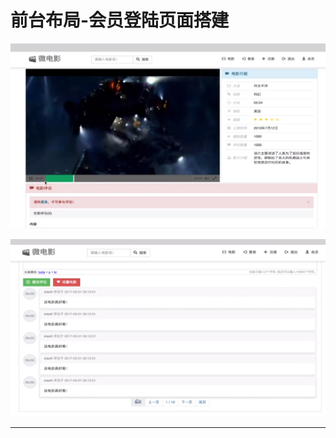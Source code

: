 # 前台布局-会员登陆页面搭建

![1547695878138.png](image/1547695878138.png)

![1547695887590.png](image/1547695887590.png)







---
